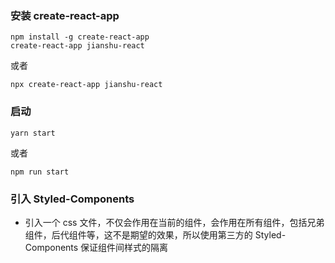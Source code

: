 ### 安装 create-react-app

```
npm install -g create-react-app
create-react-app jianshu-react
```

或者

```
npx create-react-app jianshu-react
```

### 启动

```
yarn start
```

或者

```
npm run start
```

### 引入 Styled-Components

- 引入一个 css 文件，不仅会作用在当前的组件，会作用在所有组件，包括兄弟组件，后代组件等，这不是期望的效果，所以使用第三方的 Styled-Components 保证组件间样式的隔离
